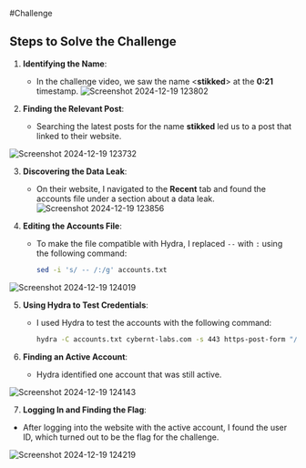 #Challenge 

## Steps to Solve the Challenge

1. **Identifying the Name**:
   - In the challenge video, we saw the name <**stikked**> at the **0:21** timestamp.
![Screenshot 2024-12-19 123802](https://github.com/user-attachments/assets/6e5741a4-38d6-428f-9e1d-b6ce4d84ced3)

2. **Finding the Relevant Post**:
   - Searching the latest posts for the name **stikked** led us to a post that linked to their website.

![Screenshot 2024-12-19 123732](https://github.com/user-attachments/assets/501d3823-eab3-4557-b233-af7e6ffee0ce)

3. **Discovering the Data Leak**:
   - On their website, I navigated to the **Recent** tab and found the accounts file under a section about a data leak.
![Screenshot 2024-12-19 123856](https://github.com/user-attachments/assets/e6ff7b12-3465-4128-9bf5-6e1928500d8b)
  
4. **Editing the Accounts File**:
   - To make the file compatible with Hydra, I replaced `--` with `:` using the following command:

     ```bash
     sed -i 's/ -- /:/g' accounts.txt
     ```
![Screenshot 2024-12-19 124019](https://github.com/user-attachments/assets/cc8d7231-4f0e-47fe-a54a-b55dd10d7776)

5. **Using Hydra to Test Credentials**:
   - I used Hydra to test the accounts with the following command:
     ```bash
     hydra -C accounts.txt cybernt-labs.com -s 443 https-post-form "/api/login:email=^USER^&pass=^PASS^:your account has been disabled" -V
     ```

6. **Finding an Active Account**:
   - Hydra identified one account that was still active.
   
![Screenshot 2024-12-19 124143](https://github.com/user-attachments/assets/b75f0f06-0d47-43e3-973d-efbaf338a3ad)

 7. **Logging In and Finding the Flag**:
   - After logging into the website with the active account, I found the user ID, which turned out to be the flag for the challenge.

![Screenshot 2024-12-19 124219](https://github.com/user-attachments/assets/e8a2ea94-1cb8-4942-8d6d-5d507e09390f)
